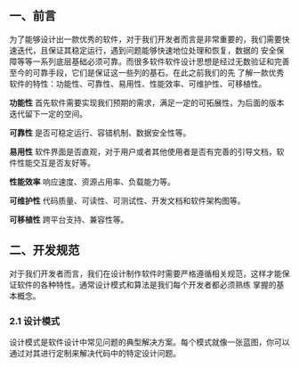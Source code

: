 ## 一、前言
为了能够设计出一款优秀的软件，对于我们开发者而言是非常重要的，我们需要快速迭代，且保证其稳定运行，遇到问题能够快速地位处理和恢复，数据的
安全保障等等一系列底层基础必须可靠。而很多软件软件设计思想是经过无数验证和完善至今的可靠手段，它们是保证这一些列的基石。在此之前我们的先
了解一款优秀软件的特性：功能性、可靠性、易用性、性能效率、可维护性、可移植性。

**功能性**
首先软件需要实现我们预期的需求，满足一定的可拓展性，为后面的版本迭代留下一定的空间。

**可靠性**
是否可稳定运行、容错机制、数据安全性等。

**易用性**
软件界面是否直观，对于用户或者其他使用者是否有完善的引导文档，软件性能交互是否友好等。

**性能效率**
响应速度、资源占用率、负载能力等。

**可维护性**
代码质量、可读性、可测试性、开发文档和软件架构图等。

**可移植性**
跨平台支持、兼容性等。

## 二、开发规范
对于我们开发者而言，我们在设计制作软件时需要严格遵循相关规范，这样才能保证软件的各种特性。通常设计模式和算法是我们每个开发者都必须熟练
掌握的基本概念。

### 2.1 设计模式
设计模式是软件设计中常见问题的典型解决方案。每个模式就像一张蓝图，你可以通过对其进行定制来解决代码中的特定设计问题。